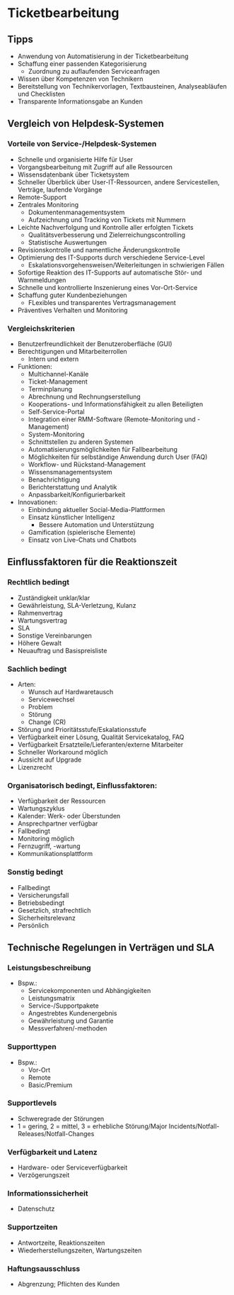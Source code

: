 # Ticketbearbeitung

## Tipps
- Anwendung von Automatisierung in der Ticketbearbeitung
- Schaffung einer passenden Kategorisierung
  - Zuordnung zu auflaufenden Serviceanfragen
- Wissen über Kompetenzen von Technikern
- Bereitstellung von Technikervorlagen, Textbausteinen, Analyseabläufen und Checklisten
- Transparente Informationsgabe an Kunden

## Vergleich von Helpdesk-Systemen

### Vorteile von Service-/Helpdesk-Systemen
- Schnelle und organisierte Hilfe für User
- Vorgangsbearbeitung mit Zugriff auf alle Ressourcen
- Wissensdatenbank über Ticketsystem
- Schneller Überblick über User-IT-Ressourcen, andere Servicestellen, Verträge, laufende Vorgänge
- Remote-Support
- Zentrales Monitoring
  - Dokumentenmanagementsystem
  - Aufzeichnung und Tracking von Tickets mit Nummern
- Leichte Nachverfolgung und Kontrolle aller erfolgten Tickets
  - Qualitätsverbesserung und Zielerreichungscontrolling
  - Statistische Auswertungen
- Revisionskontrolle und namentliche Änderungskontrolle
- Optimierung des IT-Supports durch verschiedene Service-Level
  - Eskalationsvorgehensweisen/Weiterleitungen in schwierigen Fällen
- Sofortige Reaktion des IT-Supports auf automatische Stör- und Warnmeldungen
- Schnelle und kontrollierte Inszenierung eines Vor-Ort-Service
- Schaffung guter Kundenbeziehungen
   - FLexibles und transparentes Vertragsmanagement
- Präventives Verhalten und Monitoring

### Vergleichskriterien
- Benutzerfreundlichkeit der Benutzeroberfläche (GUI)
- Berechtigungen und Mitarbeiterrollen
  - Intern und extern
- Funktionen:
  - Multichannel-Kanäle
  - Ticket-Management
  - Terminplanung
  - Abrechnung und Rechnungserstellung
  - Kooperations- und Informationsfähigkeit zu allen Beteiligten
  - Self-Service-Portal
  - Integration einer RMM-Software (Remote-Monitoring und -Management)
  - System-Monitoring
  - Schnittstellen zu anderen Systemen
  - Automatisierungsmöglichkeiten für Fallbearbeitung
  - Möglichkeiten für selbständige Anwendung durch User (FAQ)
  - Workflow- und Rückstand-Management
  - Wissensmanagementsystem
  - Benachrichtigung
  - Berichterstattung und Analytik
  - Anpassbarkeit/Konfigurierbarkeit
- Innovationen:
  - Einbindung aktueller Social-Media-Plattformen
  - Einsatz künstlicher Intelligenz
    - Bessere Automation und Unterstützung
  - Gamification (spielerische Elemente)
  - Einsatz von Live-Chats und Chatbots
 
## Einflussfaktoren für die Reaktionszeit

### Rechtlich bedingt
- Zuständigkeit unklar/klar
- Gewährleistung, SLA-Verletzung, Kulanz
- Rahmenvertrag
- Wartungsvertrag
- SLA
- Sonstige Vereinbarungen
- Höhere Gewalt
- Neuauftrag und Basispreisliste

### Sachlich bedingt
- Arten:
  - Wunsch auf Hardwaretausch
  - Servicewechsel
  - Problem
  - Störung
  - Change (CR)
- Störung und Prioritätsstufe/Eskalationsstufe
- Verfügbarkeit einer Lösung, Qualität Servicekatalog, FAQ
- Verfügbarkeit Ersatzteile/Lieferanten/externe Mitarbeiter
- Schneller Workaround möglich
- Aussicht auf Upgrade
- Lizenzrecht

### Organisatorisch bedingt, Einflussfaktoren:
- Verfügbarkeit der Ressourcen
- Wartungszyklus
- Kalender: Werk- oder Überstunden
- Ansprechpartner verfügbar
- Fallbedingt
- Monitoring möglich
- Fernzugriff, -wartung
- Kommunikationsplattform

### Sonstig bedingt
- Fallbedingt
- Versicherungsfall
- Betriebsbedingt
- Gesetzlich, strafrechtlich
- Sicherheitsrelevanz
- Persönlich

## Technische Regelungen in Verträgen und SLA

### Leistungsbeschreibung
- Bspw.:
  - Servicekomponenten und Abhängigkeiten
  - Leistungsmatrix
  - Service-/Supportpakete
  - Angestrebtes Kundenergebnis
  - Gewährleistung und Garantie
  - Messverfahren/-methoden

### Supporttypen
- Bspw.:
  - Vor-Ort
  - Remote
  - Basic/Premium
 
### Supportlevels
- Schweregrade der Störungen
- 1 = gering, 2 = mittel, 3 = erhebliche Störung/Major Incidents/Notfall-Releases/Notfall-Changes

### Verfügbarkeit und Latenz
- Hardware- oder Serviceverfügbarkeit
- Verzögerungszeit

### Informationssicherheit
- Datenschutz

### Supportzeiten
- Antwortzeite, Reaktionszeiten
- Wiederherstellungszeiten, Wartungszeiten

### Haftungsausschluss
- Abgrenzung; Pflichten des Kunden

